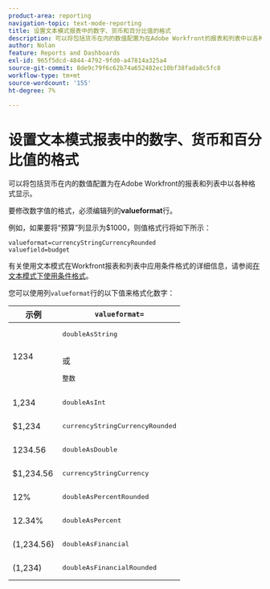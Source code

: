 ```yaml
---
product-area: reporting
navigation-topic: text-mode-reporting
title: 设置文本模式报表中的数字、货币和百分比值的格式
description: 可以将包括货币在内的数值配置为在Adobe Workfront的报表和列表中以各种格式显示。
author: Nolan
feature: Reports and Dashboards
exl-id: 965f5dcd-4844-4792-9fd0-a47814a325a4
source-git-commit: 8de9c79f6c62b74a652482ec10bf38fada8c5fc8
workflow-type: tm+mt
source-wordcount: '155'
ht-degree: 7%

---
```


# 设置文本模式报表中的数字、货币和百分比值的格式

<!-- Audited: 2/2024 -->

可以将包括货币在内的数值配置为在Adobe Workfront的报表和列表中以各种格式显示。

要修改数字值的格式，必须编辑列的&#x200B;**valueformat**&#x200B;行。

例如，如果要将“预算”列显示为$1000，则值格式行将如下所示：

```
valueformat=currencyStringCurrencyRounded
valuefield=budget
```

有关使用文本模式在Workfront报表和列表中应用条件格式的详细信息，请参阅[在文本模式下使用条件格式](../../../reports-and-dashboards/reports/text-mode/use-conditional-formatting-text-mode.md)。

您可以使用列`valueformat`行的以下值来格式化数字：

| 示例 | `valueformat=` |
|---|---|
| 1234 | <pre>doubleAsString</pre> <br>或<br><pre>整数</pre> |
| 1,234 | <pre>doubleAsInt</pre> |
| $1,234 | <pre>currencyStringCurrencyRounded</pre> |
| 1234.56 | <pre>doubleAsDouble</pre> |
| $1,234.56 | <pre>currencyStringCurrency</pre> |
| 12% | <pre>doubleAsPercentRounded</pre> |
| 12.34% | <pre>doubleAsPercent</pre> |
| (1,234.56) | <pre>doubleAsFinancial</pre> |
| (1,234) | <pre>doubleAsFinancialRounded</pre> |

